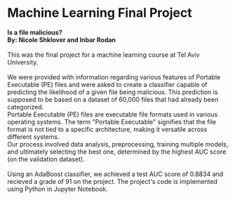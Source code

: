 # Machine Learning Final Project
**Is a file malicious?**<br>
**By: Nicole Shklover and Inbar Rodan**<br><br>
This was the final project for a machine learning course at Tel Aviv University.<br><br>
We were provided with information regarding various features of Portable Executable (PE) files and were asked to create a classifier capable of predicting the likelihood of a given file being malicious. This prediction is supposed to be based on a dataset of 60,000 files that had already been categorized.<br>
Portable Executable (PE) files are executable file formats used in various operating systems. The term "Portable Executable" signifies that the file format is not tied to a specific architecture, making it versatile across different systems.<br>
Our process involved data analysis, preprocessing, training multiple models, and ultimately selecting the best one, determined by the highest AUC score (on the validation dataset). <br><br>
Using an AdaBoost classifier, we achieved a test AUC score of 0.8834 and recieved a grade of 91 on the project.
The project's code is implemented using Python in Jupyter Notebook.<br><br>
